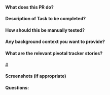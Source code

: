 #### What does this PR do?
#### Description of Task to be completed?
#### How should this be manually tested?
#### Any background context you want to provide?
#### What are the relevant pivotal tracker stories?
[#](link)
#### Screenshots (if appropriate)
#### Questions:

